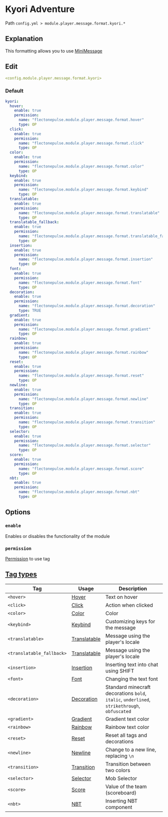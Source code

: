 # Kyori Adventure
Path `config.yml > module.player.message.format.kyori.*`

## Explanation
This formatting allows you to use [MiniMessage](https://docs.advntr.dev/minimessage/format.html#standard-tags)

## Edit
```yaml
<config.module.player.message.format.kyori>
```

### Default
```yaml
kyori:
  hover:
    enable: true
    permission:
      name: "flectonepulse.module.player.message.format.hover"
      type: OP
  click:
    enable: true
    permission:
      name: "flectonepulse.module.player.message.format.click"
      type: OP
  color:
    enable: true
    permission:
      name: "flectonepulse.module.player.message.format.color"
      type: OP
  keybind:
    enable: true
    permission:
      name: "flectonepulse.module.player.message.format.keybind"
      type: OP
  translatable:
    enable: true
    permission:
      name: "flectonepulse.module.player.message.format.translatable"
      type: OP
  translatable_fallback:
    enable: true
    permission:
      name: "flectonepulse.module.player.message.format.translatable_fallback"
      type: OP
  insertion:
    enable: true
    permission:
      name: "flectonepulse.module.player.message.format.insertion"
      type: OP
  font:
    enable: true
    permission:
      name: "flectonepulse.module.player.message.format.font"
      type: OP
  decoration:
    enable: true
    permission:
      name: "flectonepulse.module.player.message.format.decoration"
      type: TRUE
  gradient:
    enable: true
    permission:
      name: "flectonepulse.module.player.message.format.gradient"
      type: OP
  rainbow:
    enable: true
    permission:
      name: "flectonepulse.module.player.message.format.rainbow"
      type: OP
  reset:
    enable: true
    permission:
      name: "flectonepulse.module.player.message.format.reset"
      type: OP
  newline:
    enable: true
    permission:
      name: "flectonepulse.module.player.message.format.newline"
      type: OP
  transition:
    enable: true
    permission:
      name: "flectonepulse.module.player.message.format.transition"
      type: OP
  selector:
    enable: true
    permission:
      name: "flectonepulse.module.player.message.format.selector"
      type: OP
  score:
    enable: true
    permission:
      name: "flectonepulse.module.player.message.format.score"
      type: OP
  nbt:
    enable: true
    permission:
      name: "flectonepulse.module.player.message.format.nbt"
      type: OP
```

## Options

### `enable`

Enables or disables the functionality of the module

### `permission`

[Permission](/en/config/module/#explanation) to use tag

## [Tag types](https://docs.advntr.dev/minimessage/format.html#standard-tags)

| Tag                       | Usage                                                                             | Description                                                                                   |
|---------------------------|-----------------------------------------------------------------------------------|-----------------------------------------------------------------------------------------------|
| `<hover>`                 | [Hover](https://docs.advntr.dev/minimessage/format.html#hover)                    | Text on hover                                                                                 |
| `<click>`                 | [Click](https://docs.advntr.dev/minimessage/format.html#click)                    | Action when clicked                                                                           |
| `<color>`                 | [Color](https://docs.advntr.dev/minimessage/format.html#color)                    | Color                                                                                         |
| `<keybind>`               | [Keybind](https://docs.advntr.dev/minimessage/format.html#keybind)                | Customizing keys for the message                                                              |
| `<translatable>`          | [Translatable](https://docs.advntr.dev/minimessage/format.html#translatable)      | Message using the player's locale                                                             |
| `<translatable_fallback>` | [Translatable](https://docs.advntr.dev/minimessage/format.html#translatable)      | Message using the player's locale                                                             |
| `<insertion>`             | [Insertion](https://docs.advntr.dev/minimessage/format.html#insertion)            | Inserting text into chat using SHIFT                                                          |
| `<font>`                  | [Font](https://docs.advntr.dev/minimessage/format.html#font)                      | Changing the text font                                                                        |
| `<decoration>`            | [Decoration](https://docs.advntr.dev/minimessage/format.html#decoration)          | Standard minecraft decorations  `bold`, `italic`, `underlined`, `strikethrough`, `obfuscated` |
| `<gradient>`              | [Gradient](https://docs.advntr.dev/minimessage/format.html#gradient)              | Gradient text color                                                                           |
| `<rainbow>`               | [Rainbow](https://docs.advntr.dev/minimessage/format.html#rainbow)                | Rainbow text color                                                                            |
| `<reset>`                 | [Reset](https://docs.advntr.dev/minimessage/format.html#reset)                    | Reset all tags and decorations                                                                |
| `<newline>`               | [Newline](https://docs.advntr.dev/minimessage/format.html#newline)                | Change to a new line, replacing `\n`                                                          |
| `<transition>`            | [Transition](https://docs.advntr.dev/minimessage/format.html#transition)          | Transition between two colors                                                                 |
| `<selector>`              | [Selector](https://docs.advntr.dev/minimessage/format.html#selector)              | Mob Selector                                                                                  |
| `<score>`                 | [Score](https://docs.advntr.dev/minimessage/format.html#score)                    | Value of the team (scoreboard)                                                                |
| `<nbt>`                   | [NBT](https://docs.advntr.dev/minimessage/format.html#nbt)                        | Inserting NBT component                                                                       |
